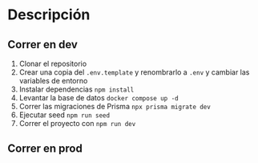 # Descripción

## Correr en dev

1. Clonar el repositorio
2. Crear una copia del `.env.template` y renombrarlo a `.env` y cambiar las variables de entorno
3. Instalar dependencias `npm install`
4. Levantar la base de datos `docker compose up -d`
5. Correr las migraciones de Prisma `npx prisma migrate dev`
6. Ejecutar seed `npm run seed`
7. Correr el proyecto con `npm run dev`

## Correr en prod
